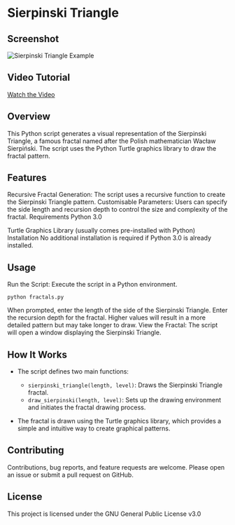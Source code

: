 # Sierpinski Triangle

## Screenshot
![Sierpinski Triangle Example](https://cdn.discordapp.com/attachments/1159584309523533924/1178817678438322357/2023-11-27_23.00.32.png?ex=65778683&is=65651183&hm=2d3b43a0c8c1c7e11c5ec32bdeb3bbdfd370686f0c07c03b439cb96b903fde1c&)

## Video Tutorial
[Watch the Video](https://youtu.be/KfkSAzM_Z-Q)

## Overview
This Python script generates a visual representation of the Sierpinski Triangle, a famous fractal named after the Polish mathematician Wacław Sierpiński. The script uses the Python Turtle graphics library to draw the fractal pattern.

## Features
Recursive Fractal Generation: The script uses a recursive function to create the Sierpinski Triangle pattern.
Customisable Parameters: Users can specify the side length and recursion depth to control the size and complexity of the fractal.
Requirements
Python 3.0

Turtle Graphics Library (usually comes pre-installed with Python)
Installation
No additional installation is required if Python 3.0 is already installed.

## Usage
Run the Script: Execute the script in a Python environment.

  `python fractals.py`


When prompted, enter the length of the side of the Sierpinski Triangle.
Enter the recursion depth for the fractal. Higher values will result in a more detailed pattern but may take longer to draw.
View the Fractal: The script will open a window displaying the Sierpinski Triangle.

## How It Works
- The script defines two main functions:

  - ``sierpinski_triangle(length, level)``: Draws the Sierpinski Triangle fractal.
  - ``draw_sierpinski(length, level)``: Sets up the drawing environment and initiates the fractal drawing process.
    
- The fractal is drawn using the Turtle graphics library, which provides a simple and intuitive way to create graphical patterns.

## Contributing
Contributions, bug reports, and feature requests are welcome. Please open an issue or submit a pull request on GitHub.

## License
This project is licensed under the GNU General Public License v3.0

